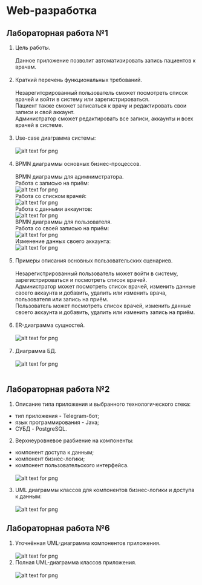 # Web-разработка

## Лабораторная работа №1
1. Цель работы.
<br/><br/>
Данное приложение позволит автоматизировать запись пациентов к врачам.
<br/><br/>
2. Краткий перечень функциональных требований.
<br/><br/>
Незарегитсрированный пользователь сможет посмотреть список врачей и войти в систему или зарегистрироваться. \
Пациент также сможет записаться к врачу и редактировать свои записи и свой аккаунт. \
Администратор сможет редактировать все записи, аккаунты и всех врачей в системе.
<br/><br/>
3. Use-case диаграмма системы:
<br/><br/>
![alt text for png](img/use_case.png)
<br/><br/>
4. BPMN диаграммы основных бизнес-процессов.
<br/><br/>
BPMN диаграммы для адимнимстратора.\
Работа с записью на приём:\
![alt text for png](img/BPMN_admin_1.png)\
Работа со списком врачей:\
![alt text for png](img/BPMN_admin_2.png)\
Работа с данными аккаунтов:\
![alt text for png](img/BPMN_admin_3.png)\
BPMN диаграммы для пользователя.\
Работа со своей записью на приём:\
![alt text for png](img/BPMN_user_1.png)\
Изменение данных своего аккаунта:\
![alt text for png](img/BPMN_user_2.png)
<br/><br/>
5. Примеры описания основных пользовательских сценариев.
<br/><br/>
Незарегистрированный пользователь может войти в систему, зарегистрироваться и посмотреть список врачей.\
Администратор может посмотреть список врачей, изменить данные своего аккаунта и добавить, удалить или изменить врача, пользователя или запись на приём.\
Пользователь может посмотреть список врачей, изменить данные своего аккаунта и добавить, удалить или изменить запись на приём.
<br/><br/>
6. ER-диаграмма сущностей.
<br/><br/>
![alt text for png](img/ER.png)
<br/><br/>
7. Диаграмма БД.
<br/><br/>
![alt text for png](img/DBScheme.png)
<br/><br/>

## Лабораторная работа №2
1. Описание типа приложения и выбранного технологического стека:
- тип приложения - Telegram-бот;
- язык программирования - Java;
- СУБД - PostgreSQL.
2. Верхнеуровневое разбиение на компоненты:
- компонент доступа к данным;
- компонент бизнес-логики;
- компонент пользовательского интерфейса.
<br/><br/>
![alt text for png](img/components.png)
3. UML диаграммы классов для компонентов бизнес-логики и доступа к данным:
<br/><br/>
![alt text for png](img/UML.png)

## Лабораторная работа №6
1. Уточнённая UML-диаграмма компонентов приложения.
<br/><br/>
![alt text for png](img/updated_components.png)
2. Полная UML-диаграмма классов приложения.
<br/><br/>
![alt text for png](img/updated_UML.png)